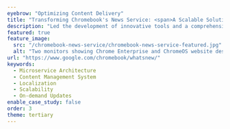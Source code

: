 ```yaml
---
eyebrow: "Optimizing Content Delivery"
title: "Transforming Chromebook's News Service: <span>A Scalable Solution</span> Impacting Millions"
description: "Led the development of innovative tools and a comprehensive design system, transforming web development workflows for projects like Chrome Enterprise and Chrome OS. This initiative significantly improved efficiency, consistency, and collaboration between designers and developers."
featured: true
feature_image:
  src: "/chromebook-news-service/chromebook-news-service-featured.jpg"
  alt: "Two monitors showing Chrome Enterprise and ChromeOS website designs with minimalist layouts and blue accents on white backgrounds."
url: "https://www.google.com/chromebook/whatsnew/"
keywords:
  - Microservice Architecture
  - Content Management System
  - Localization
  - Scalability
  - On-demand Updates
enable_case_study: false
order: 3
theme: tertiary
---
```

